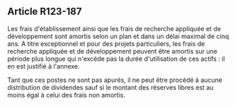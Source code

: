 Article R123-187
----
Les frais d'établissement ainsi que les frais de recherche appliquée et de
développement sont amortis selon un plan et dans un délai maximal de cinq ans. A
titre exceptionnel et pour des projets particuliers, les frais de recherche
appliquée et de développement peuvent être amortis sur une période plus longue
qui n'excède pas la durée d'utilisation de ces actifs : il en est justifié à
l'annexe.

Tant que ces postes ne sont pas apurés, il ne peut être procédé à aucune
distribution de dividendes sauf si le montant des réserves libres est au moins
égal à celui des frais non amortis.
